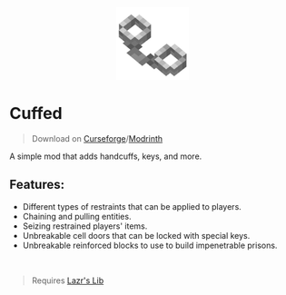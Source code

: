 
<p style="text-align:center;">
    <img src="https://github.com/LazrProductions/cuffed/blob/main/readme/handcuffs_large.png?raw=true" alt="cuffed logo" width = "128"/>
</p>

# Cuffed

> Download on [Curseforge](https://www.curseforge.com/minecraft/mc-mods/cuffed)/[Modrinth](https://modrinth.com/mod/cuffed)

A simple mod that adds handcuffs, keys, and more.

## Features:

* Different types of restraints that can be applied to players.
* Chaining and pulling entities.
* Seizing restrained players' items.
* Unbreakable cell doors that can be locked with special keys.
* Unbreakable reinforced blocks to use to build impenetrable prisons.

<br>

> Requires [Lazr's Lib](https://www.curseforge.com/minecraft/mc-mods/lazrs-lib)
